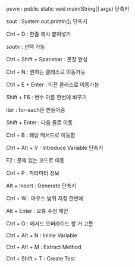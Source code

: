 psvm : public static void main(String[] args) 단축키

sout : System.out.println(); 단축키

Ctrl + D : 한줄 복사 붙여넣기

soutv : 선택 가능

Ctrl + Shift + Spacebar : 문장 완성

Ctrl + N : 원하는 클래스로 이동가능

Ctrl + E + Enter : 이전 클래스로 이동가능

Shift + F6 : 변수 이름 한번에 바꾸기

iter : for-each문 만들어줌

Shift + Enter : 다음 줄로 이동

Ctrl + B : 해당 메서드로 이동함

Ctrl + Alt + V : Introduce Variable 단축키

F2 : 문제 있는 코드로 이동

Ctrl + P : 파라미터 정보

Alt + Insert : Generate 단축키

Ctrl + W : 마우스 범위 지정 한번에

Alt + Enter : 오류 수정 제안

Ctrl + O : 메서드 오버라이드 할 거 고름

Ctrl + Alt + N : Inline Variable

Ctrl + Alt + M : Extract Method

Ctrl + Shift + T : Create Test
